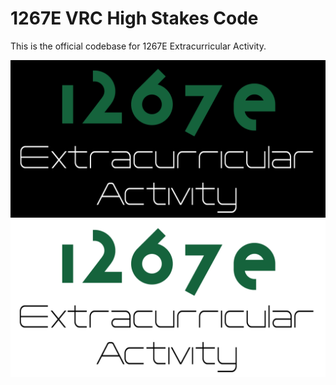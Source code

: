 # 1267E VRC High Stakes Code
This is the official codebase for 1267E Extracurricular Activity.

![1267E Extracurricular Activity Logo](https://github.com/Elfking29/1267E_High_Stakes/blob/main/Z_Random_Files/Logo.JPG)
![1267E Extracurricular Activity Logo Light](https://github.com/Elfking29/1267E_High_Stakes/blob/main/Z_Random_Files/Logo_Light.jpg)

